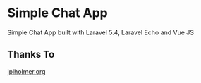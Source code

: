 # Simple Chat App

Simple Chat App built with Laravel 5.4, Laravel Echo and Vue JS

## Thanks To
[jplholmer.org](https://jplhomer.org/2017/01/building-realtime-chat-app-laravel-5-4-vuejs/)
